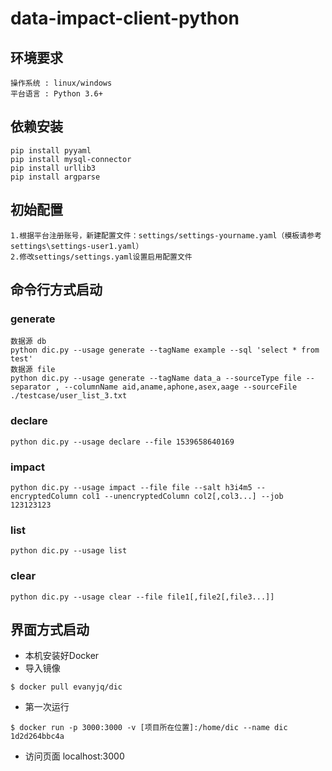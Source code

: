 # data-impact-client-python

## 环境要求
```
操作系统 : linux/windows
平台语言 : Python 3.6+
```

## 依赖安装

```
pip install pyyaml
pip install mysql-connector
pip install urllib3
pip install argparse
```

## 初始配置
```
1.根据平台注册账号，新建配置文件：settings/settings-yourname.yaml（模板请参考settings\settings-user1.yaml）
2.修改settings/settings.yaml设置启用配置文件
```


## 命令行方式启动

### generate

```
数据源 db
python dic.py --usage generate --tagName example --sql 'select * from test'
数据源 file
python dic.py --usage generate --tagName data_a --sourceType file --separator , --columnName aid,aname,aphone,asex,aage --sourceFile ./testcase/user_list_3.txt
```

### declare

```
python dic.py --usage declare --file 1539658640169
```

### impact

```
python dic.py --usage impact --file file --salt h3i4m5 --encryptedColumn col1 --unencryptedColumn col2[,col3...] --job 123123123
```


### list

```
python dic.py --usage list
```

### clear

```
python dic.py --usage clear --file file1[,file2[,file3...]]
```

## 界面方式启动

 - 本机安装好Docker
 - 导入镜像 
 ```
 $ docker pull evanyjq/dic
 ```
 - 第一次运行
 ```
 $ docker run -p 3000:3000 -v [项目所在位置]:/home/dic --name dic 1d2d264bbc4a
 ```
 - 访问页面 localhost:3000
